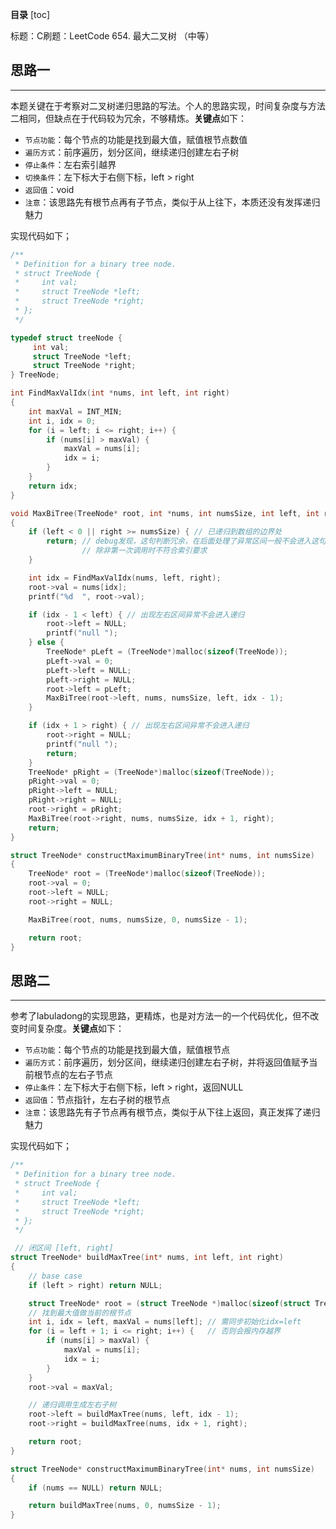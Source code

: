 **目录**
[toc]

标题：C刷题：LeetCode 654. 最大二叉树 （中等）



## 思路一
----
本题关键在于考察对二叉树递归思路的写法。个人的思路实现，时间复杂度与方法二相同，但缺点在于代码较为冗余，不够精炼。**关键点**如下：

 - `节点功能`：每个节点的功能是找到最大值，赋值根节点数值
 - `遍历方式`：前序遍历，划分区间，继续递归创建左右子树
 - `停止条件`：左右索引越界
 - `切换条件`：左下标大于右侧下标，left > right
 - `返回值`：void
 - `注意`：该思路先有根节点再有子节点，类似于从上往下，本质还没有发挥递归魅力

实现代码如下；
```c
/**
 * Definition for a binary tree node.
 * struct TreeNode {
 *     int val;
 *     struct TreeNode *left;
 *     struct TreeNode *right;
 * };
 */

typedef struct treeNode {
     int val;
     struct TreeNode *left;
     struct TreeNode *right;
} TreeNode;

int FindMaxValIdx(int *nums, int left, int right)
{
    int maxVal = INT_MIN;
    int i, idx = 0;
    for (i = left; i <= right; i++) {
        if (nums[i] > maxVal) {
            maxVal = nums[i];
            idx = i;
        }
    }
    return idx;
}

void MaxBiTree(TreeNode* root, int *nums, int numsSize, int left, int right)
{
    if (left < 0 || right >= numsSize) { // 已递归到数组的边界处
        return; // debug发现，这句判断冗余，在后面处理了异常区间一般不会进入这句
                // 除非第一次调用时不符合索引要求
    }

    int idx = FindMaxValIdx(nums, left, right);
    root->val = nums[idx];
    printf("%d  ", root->val);

    if (idx - 1 < left) { // 出现左右区间异常不会进入递归
        root->left = NULL;
        printf("null ");
    } else {
        TreeNode* pLeft = (TreeNode*)malloc(sizeof(TreeNode));
        pLeft->val = 0;
        pLeft->left = NULL;
        pLeft->right = NULL;
        root->left = pLeft;
        MaxBiTree(root->left, nums, numsSize, left, idx - 1);
    }

    if (idx + 1 > right) { // 出现左右区间异常不会进入递归
        root->right = NULL;
        printf("null ");
        return;
    } 
    TreeNode* pRight = (TreeNode*)malloc(sizeof(TreeNode));
    pRight->val = 0;
    pRight->left = NULL;
    pRight->right = NULL;
    root->right = pRight;
    MaxBiTree(root->right, nums, numsSize, idx + 1, right);
    return;
}

struct TreeNode* constructMaximumBinaryTree(int* nums, int numsSize)
{
    TreeNode* root = (TreeNode*)malloc(sizeof(TreeNode));
    root->val = 0;
    root->left = NULL;
    root->right = NULL;

    MaxBiTree(root, nums, numsSize, 0, numsSize - 1);

    return root;
}
```


## 思路二
---
参考了labuladong的实现思路，更精炼，也是对方法一的一个代码优化，但不改变时间复杂度。**关键点**如下：

 - `节点功能`：每个节点的功能是找到最大值，赋值根节点
 - `遍历方式`：前序遍历，划分区间，继续递归创建左右子树，并将返回值赋予当前根节点的左右子节点
 - `停止条件`：左下标大于右侧下标，left > right，返回NULL
 - `返回值`：节点指针，左右子树的根节点
 - `注意`：该思路先有子节点再有根节点，类似于从下往上返回，真正发挥了递归魅力

实现代码如下；
```c
/**
 * Definition for a binary tree node.
 * struct TreeNode {
 *     int val;
 *     struct TreeNode *left;
 *     struct TreeNode *right;
 * };
 */

 // 闭区间 [left, right]
struct TreeNode* buildMaxTree(int* nums, int left, int right) 
{
    // base case
    if (left > right) return NULL;

    struct TreeNode* root = (struct TreeNode *)malloc(sizeof(struct TreeNode));
    // 找到最大值做当前的根节点
    int i, idx = left, maxVal = nums[left]; // 需同步初始化idx=left
    for (i = left + 1; i <= right; i++) {   // 否则会报内存越界 
        if (nums[i] > maxVal) {
            maxVal = nums[i];
            idx = i;
        }
    }
    root->val = maxVal;

    // 递归调用生成左右子树
    root->left = buildMaxTree(nums, left, idx - 1);
    root->right = buildMaxTree(nums, idx + 1, right);

    return root;
}

struct TreeNode* constructMaximumBinaryTree(int* nums, int numsSize)
{
    if (nums == NULL) return NULL;

    return buildMaxTree(nums, 0, numsSize - 1);
}
```

